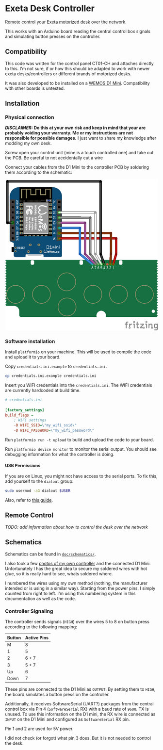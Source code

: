 # Exeta Desk Controller

Remote control your [Exeta motorized desk](https://exeta.de/) over the network.

This works with an Arduino board reading the central control box signals and simulating button presses on the
controller.

## Compatibility

This code was written for the control panel CT01-CH and attaches directly to this. I'm not sure, if or how this should
be adapted to work with newer exeta desks/controllers or different brands of motorized desks.

It was also developed to be installed on a [WEMOS D1 Mini](https://www.az-delivery.de/products/d1-mini). Compatibility
with other boards is untested.

## Installation

### Physical connection

**_DISCLAIMER:_ Do this at your own risk and keep in mind that your are probably voiding your warranty. Me or my
instructions are not responsible for possible damages.** I just want to share my knowledge after modding my own desk.

Screw open your control unit (mine is a touch controlled one) and take out the PCB. Be careful to not accidentally cut a
wire

Connect your cables from the D1 Mini to the controller PCB by soldering them according to the schematic:

![D1 Mini to controller pcb connection](doc/schematics/exeta-to-d1mini.png)

### Software installation

Install `platformio` on your machine. This will be used to compile the code and upload it to your board.

Copy `credentials.ini.example` to `credentials.ini`.

```sh
cp credentials.ini.example credentials.ini
```

Insert you WIFI credentials into the `credentials.ini`. The WIFI credentials are currently hardcoded at build time.

```ini
# credentials.ini

[factory_settings]
build_flags =
    ; WiFi settings
    -D WIFI_SSID=\"my_wifi_ssid\"
    -D WIFI_PASSWORD=\"my_wifi_password\"
```

Run `platformio run -t upload` to build and upload the code to your board.

Run `platformio device monitor` to monitor the serial output. You should see debugging information for what the
controller is doing.

#### USB Permissions

If you are on Linux, you might not have access to the serial ports. To fix this, add yourself to the `dialout` group:

```sh
sudo usermod -aG dialout $USER
```

Also, refer to [this guide](https://docs.platformio.org/en/latest//faq.html#platformio-udev-rules).

## Remote Control

*TODO: add information about how to control the desk over the network*

## Schematics

Schematics can be found in [`doc/schematics/`](doc/schematics).

I also took a few [photos of my own controller](doc/photos) and the connected D1 Mini. Unfortunately I has the great
idea to secure my soldered wires with hot glue, so it is really hard to see, whats soldered where.

I numbered the wires using my own method (nothing, the manufacturer intended or is using in a similar way). Starting
from the power pins, I simply counted from right to left. I'm using this numbering system in this documentation as well
as the code.

### Controller Signaling

The controller sends signals (`HIGH`) over the wires 5 to 8 on button press according to the following mapping:

| Button | Active Pins |
| ------ | ----------- |
| M      | 8           |
| 1      | 5           |
| 2      | 6 + 7       |
| 3      | 5 + 7       |
| Up     | 6           |
| Down   | 7           |

These pins are connected to the D1 Mini as `OUTPUT`. By setting them to `HIGH`, the board simulates a button press on
the controller.

Additionally, it receives SoftwareSerial (UART?) packages from the central control box via Pin 4 (`SoftwareSerial` RX)
with a baud rate of `9600`. TX is unused. To use this information on the D1 mini, the RX wire is connected as `INPUT` on
the D1 Mini and configured as `SoftwareSerial` RX pin.

Pin 1 and 2 are used for 5V power.

I did not check (or forgot) what pin 3 does. But it is not needed to control the desk.
